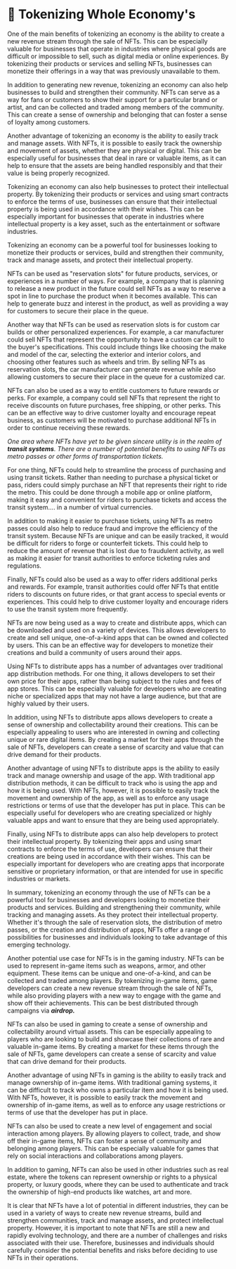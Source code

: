 # 💸 Tokenizing Whole Economy's

One of the main benefits of tokenizing an economy is the ability to create a new revenue stream through the sale of NFTs. This can be especially valuable for businesses that operate in industries where physical goods are difficult or impossible to sell, such as digital media or online experiences. By tokenizing their products or services and selling NFTs, businesses can monetize their offerings in a way that was previously unavailable to them.

In addition to generating new revenue, tokenizing an economy can also help businesses to build and strengthen their community. NFTs can serve as a way for fans or customers to show their support for a particular brand or artist, and can be collected and traded among members of the community. This can create a sense of ownership and belonging that can foster a sense of loyalty among customers.

Another advantage of tokenizing an economy is the ability to easily track and manage assets. With NFTs, it is possible to easily track the ownership and movement of assets, whether they are physical or digital. This can be especially useful for businesses that deal in rare or valuable items, as it can help to ensure that the assets are being handled responsibly and that their value is being properly recognized.

Tokenizing an economy can also help businesses to protect their intellectual property. By tokenizing their products or services and using smart contracts to enforce the terms of use, businesses can ensure that their intellectual property is being used in accordance with their wishes. This can be especially important for businesses that operate in industries where intellectual property is a key asset, such as the entertainment or software industries.

Tokenizing an economy can be a powerful tool for businesses looking to monetize their products or services, build and strengthen their community, track and manage assets, and protect their intellectual property.&#x20;

NFTs can be used as "reservation slots" for future products, services, or experiences in a number of ways. For example, a company that is planning to release a new product in the future could sell NFTs as a way to reserve a spot in line to purchase the product when it becomes available. This can help to generate buzz and interest in the product, as well as providing a way for customers to secure their place in the queue.

Another way that NFTs can be used as reservation slots is for custom car builds or other personalized experiences. For example, a car manufacturer could sell NFTs that represent the opportunity to have a custom car built to the buyer's specifications. This could include things like choosing the make and model of the car, selecting the exterior and interior colors, and choosing other features such as wheels and trim. By selling NFTs as reservation slots, the car manufacturer can generate revenue while also allowing customers to secure their place in the queue for a customized car.

NFTs can also be used as a way to entitle customers to future rewards or perks. For example, a company could sell NFTs that represent the right to receive discounts on future purchases, free shipping, or other perks. This can be an effective way to drive customer loyalty and encourage repeat business, as customers will be motivated to purchase additional NFTs in order to continue receiving these rewards.

_One area where NFTs have yet to be given sincere utility is in the realm of **transit systems**. There are a number of potential benefits to using NFTs as metro passes or other forms of transportation tickets._

For one thing, NFTs could help to streamline the process of purchasing and using transit tickets. Rather than needing to purchase a physical ticket or pass, riders could simply purchase an NFT that represents their right to ride the metro. This could be done through a mobile app or online platform, making it easy and convenient for riders to purchase tickets and access the transit system.... in a number of virtual currencies.&#x20;

In addition to making it easier to purchase tickets, using NFTs as metro passes could also help to reduce fraud and improve the efficiency of the transit system. Because NFTs are unique and can be easily tracked, it would be difficult for riders to forge or counterfeit tickets. This could help to reduce the amount of revenue that is lost due to fraudulent activity, as well as making it easier for transit authorities to enforce ticketing rules and regulations.

Finally, NFTs could also be used as a way to offer riders additional perks and rewards. For example, transit authorities could offer NFTs that entitle riders to discounts on future rides, or that grant access to special events or experiences. This could help to drive customer loyalty and encourage riders to use the transit system more frequently.

NFTs are now being used as a way to create and distribute apps, which can be downloaded and used on a variety of devices. This allows developers to create and sell unique, one-of-a-kind apps that can be owned and collected by users. This can be an effective way for developers to monetize their creations and build a community of users around their apps.

Using NFTs to distribute apps has a number of advantages over traditional app distribution methods. For one thing, it allows developers to set their own price for their apps, rather than being subject to the rules and fees of app stores. This can be especially valuable for developers who are creating niche or specialized apps that may not have a large audience, but that are highly valued by their users.

In addition, using NFTs to distribute apps allows developers to create a sense of ownership and collectability around their creations. This can be especially appealing to users who are interested in owning and collecting unique or rare digital items. By creating a market for their apps through the sale of NFTs, developers can create a sense of scarcity and value that can drive demand for their products.

Another advantage of using NFTs to distribute apps is the ability to easily track and manage ownership and usage of the app. With traditional app distribution methods, it can be difficult to track who is using the app and how it is being used. With NFTs, however, it is possible to easily track the movement and ownership of the app, as well as to enforce any usage restrictions or terms of use that the developer has put in place. This can be especially useful for developers who are creating specialized or highly valuable apps and want to ensure that they are being used appropriately.

Finally, using NFTs to distribute apps can also help developers to protect their intellectual property. By tokenizing their apps and using smart contracts to enforce the terms of use, developers can ensure that their creations are being used in accordance with their wishes. This can be especially important for developers who are creating apps that incorporate sensitive or proprietary information, or that are intended for use in specific industries or markets.

In summary, tokenizing an economy through the use of NFTs can be a powerful tool for businesses and developers looking to monetize their products and services. Building and strengthening their community, while tracking and managing assets. As they protect their intellectual property. Whether it's through the sale of reservation slots, the distribution of metro passes, or the creation and distribution of apps, NFTs offer a range of possibilities for businesses and individuals looking to take advantage of this emerging technology.

Another potential use case for NFTs is in the gaming industry. NFTs can be used to represent in-game items such as weapons, armor, and other equipment. These items can be unique and one-of-a-kind, and can be collected and traded among players. By tokenizing in-game items, game developers can create a new revenue stream through the sale of NFTs, while also providing players with a new way to engage with the game and show off their achievements. This can be best distributed through campaigns via _**airdrop.**_&#x20;

NFTs can also be used in gaming to create a sense of ownership and collectability around virtual assets. This can be especially appealing to players who are looking to build and showcase their collections of rare and valuable in-game items. By creating a market for these items through the sale of NFTs, game developers can create a sense of scarcity and value that can drive demand for their products.

Another advantage of using NFTs in gaming is the ability to easily track and manage ownership of in-game items. With traditional gaming systems, it can be difficult to track who owns a particular item and how it is being used. With NFTs, however, it is possible to easily track the movement and ownership of in-game items, as well as to enforce any usage restrictions or terms of use that the developer has put in place.

NFTs can also be used to create a new level of engagement and social interaction among players. By allowing players to collect, trade, and show off their in-game items, NFTs can foster a sense of community and belonging among players. This can be especially valuable for games that rely on social interactions and collaborations among players.

In addition to gaming, NFTs can also be used in other industries such as real estate, where the tokens can represent ownership or rights to a physical property, or luxury goods, where they can be used to authenticate and track the ownership of high-end products like watches, art and more.

It is clear that NFTs have a lot of potential in different industries, they can be used in a variety of ways to create new revenue streams, build and strengthen communities, track and manage assets, and protect intellectual property. However, it is important to note that NFTs are still a new and rapidly evolving technology, and there are a number of challenges and risks associated with their use. Therefore, businesses and individuals should carefully consider the potential benefits and risks before deciding to use NFTs in their operations.
